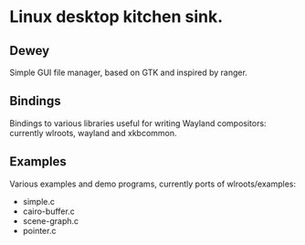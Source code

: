 # Linux desktop kitchen sink.

## Dewey

Simple GUI file manager, based on GTK and inspired by ranger.

## Bindings

Bindings to various libraries useful for writing Wayland compositors: currently wlroots, wayland and xkbcommon.

## Examples

Various examples and demo programs, currently ports of wlroots/examples:

* simple.c
* cairo-buffer.c
* scene-graph.c
* pointer.c